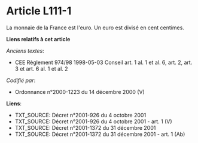 # Article L111-1

La monnaie de la France est l'euro. Un euro est divisé en cent centimes.

**Liens relatifs à cet article**

_Anciens textes_:

  - CEE Règlement 974/98 1998-05-03 Conseil art. 1 al. 1 et al. 6, art. 2, art. 3 et art. 6 al. 1 et al. 2

_Codifié par_:

  - Ordonnance n°2000-1223 du 14 décembre 2000 (V)

**Liens**:

  - TXT_SOURCE: Décret n°2001-926 du 4 octobre 2001
  - TXT_SOURCE: Décret n°2001-926 du 4 octobre 2001 - art. 1 (V)
  - TXT_SOURCE: Décret n°2001-1372 du 31 décembre 2001
  - TXT_SOURCE: Décret n°2001-1372 du 31 décembre 2001 - art. 1 (Ab)
